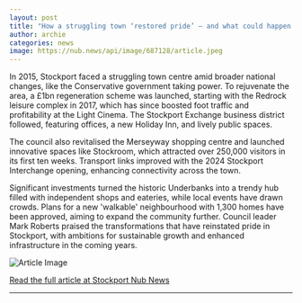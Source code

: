 ```yaml
---
layout: post
title: "How a struggling town ‘restored pride’ – and what could happen next"
author: archie
categories: news
image: https://nub.news/api/image/687128/article.jpeg
---
```

In 2015, Stockport faced a struggling town centre amid broader national changes, like the Conservative government taking power. To rejuvenate the area, a £1bn regeneration scheme was launched, starting with the Redrock leisure complex in 2017, which has since boosted foot traffic and profitability at the Light Cinema. The Stockport Exchange business district followed, featuring offices, a new Holiday Inn, and lively public spaces.

The council also revitalised the Merseyway shopping centre and launched innovative spaces like Stockroom, which attracted over 250,000 visitors in its first ten weeks. Transport links improved with the 2024 Stockport Interchange opening, enhancing connectivity across the town. 

Significant investments turned the historic Underbanks into a trendy hub filled with independent shops and eateries, while local events have drawn crowds. Plans for a new 'walkable' neighbourhood with 1,300 homes have been approved, aiming to expand the community further. Council leader Mark Roberts praised the transformations that have reinstated pride in Stockport, with ambitions for sustainable growth and enhanced infrastructure in the coming years.

![Article Image](https://nub.news/api/image/687128/article.jpeg)

[Read the full article at Stockport Nub News](https://stockport.nub.news/news/local-news/how-a-struggling-town-restored-pride-and-what-could-happen-next-270430)

---

